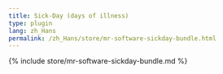 ```yaml
---
title: Sick-Day (days of illness)
type: plugin
lang: zh_Hans
permalink: /zh_Hans/store/mr-software-sickday-bundle.html
---
```


{% include store/mr-software-sickday-bundle.md %}
